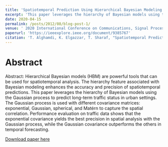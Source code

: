 ```yaml
---
title: 'Spatiotemporal Prediction Using Hierarchical Bayesian Modeling'
excerpt: 'This paper leverages the hierarchy of Bayesian models using the Gaussian process to predict long-term traffic status in urban settings. The Gaussian process is used with different covariance matrices: exponential, Gaussian, spherical, and Matérn to capture the spatial correlation. Performance evaluation on traffic data shows that the exponential covariance yields the best precision in spatial analysis with the Gaussian process, while the Gaussian covariance outperforms the others in temporal forecasting.'
date: 2020-04-15
permalink: /posts/2012/08/blog-post-1/
venue: ' 2020 International Conference on Communications, Signal Processing, and their Applications (ICCSPA)'
paperurl: 'https://ieeexplore.ieee.org/document/9385767'
citation: 'T. Alghamdi, K. Elgazzar, T. Sharaf, "Spatiotemporal Prediction Using Hierarchical Bayesian Modeling," 2020 International Conference on Communications, Signal Processing, and their Applications (ICCSPA), Sharjah, United Arab Emirates,2021 Mar 16 (pp. 1-6, doi: 10.1109/ICCSPA49915.2021.9385767.'
---
```

Abstract
======
Abstract:
Hierarchical Bayesian models (HBM) are powerful tools that can be used for spatiotemporal analysis. The hierarchy feature associated with Bayesian modeling enhances the accuracy and precision of spatiotemporal predictions. This paper leverages the hierarchy of Bayesian models using the Gaussian process to predict long-term traffic status in urban settings. The Gaussian process is used with different covariance matrices: exponential, Gaussian, spherical, and Matérn to capture the spatial correlation. Performance evaluation on traffic data shows that the exponential covariance yields the best precision in spatial analysis with the Gaussian process, while the Gaussian covariance outperforms the others in temporal forecasting.


[Download paper here](https://ieeexplore.ieee.org/document/9385767)
